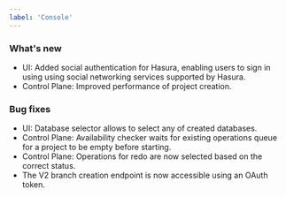```yaml
---
label: 'Console'
---
```


### What's new

- UI: Added social authentication for Hasura, enabling users to sign in using using social networking services supported by Hasura.
- Control Plane: Improved performance of project creation.

### Bug fixes

- UI: Database selector allows to select any of created databases.
- Control Plane: Availability checker waits for existing operations queue for a project to be empty before starting.
- Control Plane: Operations for redo are now selected based on the correct status. 
- The V2 branch creation endpoint is now accessible using an OAuth token.

